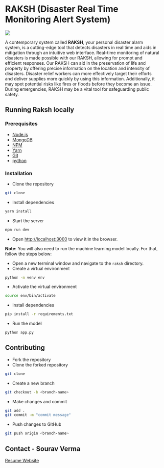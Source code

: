 # RAKSH (Disaster Real Time Monitoring Alert System)
![](https://cdn.discordapp.com/attachments/992337104510144532/1074259326241349642/image-removebg-preview-5-2.png) 
<!-- short description -->
A contemporary system called **RAKSH**, your personal disaster alarm system, is a cutting-edge tool that detects disasters in real time and aids in mitigation through an intuitive web interface.
Real-time monitoring of natural disasters is made possible with our RAKSH, allowing for prompt and efficient responses. Our RAKSH can aid in the preservation of life and property by offering precise information on the location and intensity of disasters. Disaster relief workers can more effectively target their efforts and deliver supplies more quickly by using this information. Additionally, it may spot potential risks like fires or floods before they become an issue. During emergencies, RAKSH may be a vital tool for safeguarding public safety.



## Running Raksh locally
### Prerequisites
- [Node.js](https://nodejs.org/en/download/)
- [MongoDB](https://docs.mongodb.com/manual/installation/)
- [NPM](https://docs.npmjs.com/cli/v9/commands/npm-install/)
- [Yarn](https://yarnpkg.com/en/docs/install)
- [Git](https://git-scm.com/downloads)
- [python](https://www.python.org/downloads/)

### Installation
- Clone the repository
```bash
git clone
```
- Install dependencies
```bash
yarn install
```
- Start the server
```bash
npm run dev
```
- Open [http://localhost:3000](http://localhost:3000) to view it in the browser.

**Note:** You will also need to run the machine learning model locally. For that, follow the steps below:

- Open a new terminal window and navigate to the `raksh` directory.
- Create a virtual environment
```bash
python -m venv env
```
- Activate the virtual environment
```bash
source env/bin/activate
```
- Install dependencies
```bash
pip install -r requirements.txt
```
- Run the model
```bash
python app.py
```

## Contributing
- Fork the repository
- Clone the forked repository
```bash
git clone
```
- Create a new branch
```bash
git checkout -b <branch-name>
```
- Make changes and commit
```bash
git add .
git commit -m "commit message"
```
- Push changes to GitHub
```bash
git push origin <branch-name>
```
## Contact - Sourav Verma 

[Resume Website](https://souravverma.vercel.app/)
